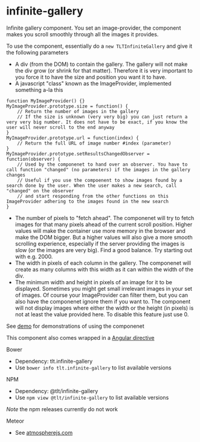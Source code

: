 # infinite-gallery

Infinite gallery component. You set an image-provider, the component makes you scroll smoothly through all the images it provides.

To use the component, essentially do a `new TLTInfiniteGallery` and give it the following parameters
* A div (from the DOM) to contain the gallery. The gallery will not make the div grow (or shrink for that matter). Therefore it is very important to you force it to have the size and position you want it to have.
* A javascript "class" known as the ImageProvider, implemented something a-la this
```
function MyImageProvider() {}
MyImageProvider.prototype.size = function() {
    // Return the number of images in the gallery
    // If the size is unknown (very very big) you can just return a very very big number. It does not have to be exact, if you know the user will never scroll to the end anyway
}
MyImageProvider.prototype.url = function(index) {
    // Return the full URL of image number #index (parameter)
}
MyImageProvider.prototype.setResultsChangedObserver = function(observer) {
    // Used by the componenet to hand over an observer. You have to call function "changed" (no parameters) if the images in the gallery changes
    // Useful if you use the compoenent to show images found by a search done by the user. When the user makes a new search, call "changed" on the observer
    // and start responding from the other functions on this ImageProvider adhering to the images found in the new search
}
```
* The number of pixels to "fetch ahead". The componenet will try to fetch images for that many pixels ahead of the current scroll position. Higher values will make the container use more memory in the browser and make the DOM bigger. But a higher values will also give a more smooth scrolling experience, especially if the server providing the images is slow (or the images are very big). Find a good balance. Try starting out with e.g. 2000.
* The width in pixels of each column in the gallery. The componenet will create as many columns with this width as it can within the width of the div.
* The minimum width and height in pixels of an image for it to be displayed. Sometimes you might get small irrelevant images in your set of images. Of course your ImageProvider can filter them, but you can also have the componenet ignore them if you want to. The component will not display images where either the width or the height (in pixels) is not at least the value provided here. To disable this feature just use 0.

See [demo](demo) for demonstrations of using the componenet

This component also comes wrapped in a [Angular directive](https://github.com/TeletronicsDotAe/infinite-gallery-angular)

Bower
* Dependency: tlt.infinite-gallery
* Use `bower info tlt.infinite-gallery` to list available versions

NPM
* Dependency: @tlt/infinite-gallery
* Use `npm view @tlt/infinite-gallery` to list available versions

*Note* the npm releases currently do not work

Meteor
* See [atmospherejs.com](https://atmospherejs.com/tlt/infinite-gallery)
